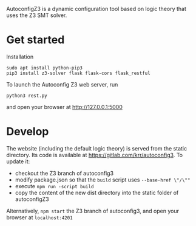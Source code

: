 AutoconfigZ3 is a dynamic configuration tool based on logic theory that uses the Z3 SMT solver.

# Get started

Installation
~~~~
sudo apt install python-pip3
pip3 install z3-solver flask flask-cors flask_restful
~~~~

To launch the Autoconfig Z3 web server, run
~~~~
python3 rest.py
~~~~
and open your browser at http://127.0.0.1:5000

# Develop

The website (including the default logic theory) is served from the static directory.  Its code is available at https://gitlab.com/krr/autoconfig3.  To update it:

* checkout the Z3 branch of autoconfig3
* modify package.json so that the `build` script uses `--base-href \"/\""`
* execute `npm run -script build`
* copy the content of the new dist directory into the static folder of autoconfigZ3

Alternatively, `npm start` the Z3 branch of autoconfig3, and open your browser at `localhost:4201`